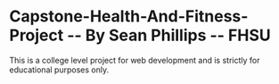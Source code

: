 # Capstone-Health-And-Fitness-Project -- By Sean Phillips   -- FHSU

This is a college level project for web development and is strictly for educational purposes only.
